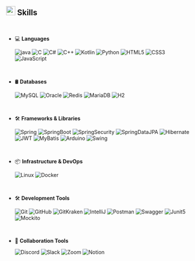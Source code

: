 <!--


<div align="center">
	
![header](https://capsule-render.vercel.app/api?type=waving&color=gradient&height=250&section=header&text=Lee_hyeongseok&fontSize=90)

</div>

-->

	
## <img src="https://media2.giphy.com/media/QssGEmpkyEOhBCb7e1/giphy.gif?cid=ecf05e47a0n3gi1bfqntqmob8g9aid1oyj2wr3ds3mg700bl&rid=giphy.gif" width ="25"><b> Skills</b>
<br>

<p align="center">

- 💻 **Languages**
    
    ![java](https://img.shields.io/badge/Java-ED8B00?style=for-the-badge&&logoColor=white)
    ![C](https://img.shields.io/badge/C%20-%232370ED.svg?style=for-the-badge&logo=c&logoColor=white)
    ![C#](https://img.shields.io/badge/C%23-239120?style=for-the-badge&logo=c-sharp&logoColor=white)
    ![C++](https://img.shields.io/badge/C++%20-%2300599C.svg?style=for-the-badge&logo=c%2B%2B&logoColor=white)
    ![Kotlin](https://img.shields.io/badge/Kotlin-0095D5?&style=for-the-badge&logo=kotlin&logoColor=white)
    ![Python](https://img.shields.io/badge/Python%20-%2314354C.svg?style=for-the-badge&logo=python&logoColor=white)
    ![HTML5](https://img.shields.io/badge/HTML5%20-%23E34F26.svg?style=for-the-badge&logo=html5&logoColor=white)
    ![CSS3](https://img.shields.io/badge/CSS%20-%231572B6.svg?style=for-the-badge&logo=css3&logoColor=white)
    ![JavaScript](https://img.shields.io/badge/JavaScript-F7DF1E?&style=for-the-badge&logo=JavaScript&logoColor=white)
  
<br>   
    
- 🛢️ **Databases**

    ![MySQL](https://img.shields.io/badge/MySQL-4479A1?style=for-the-badge&logo=mysql&logoColor=white)
    ![Oracle](https://img.shields.io/badge/Oracle-F80000?style=for-the-badge&logo=Oracle&logoColor=white)
    ![Redis](https://img.shields.io/badge/Redis-FF4438?style=for-the-badge&logo=Redis&logoColor=white)
    ![MariaDB](https://img.shields.io/badge/MariaDB-003545?style=for-the-badge&logo=MariaDB&logoColor=white)
    ![H2](https://img.shields.io/badge/H2-0B5CFF?style=for-the-badge&logo=H2&logoColor=white)

<br>

- 🛠️ **Frameworks & Libraries**

  ![Spring](https://img.shields.io/badge/Spring-6DB33F?style=for-the-badge&logo=spring&logoColor=white)
  ![SpringBoot](https://img.shields.io/badge/SpringBoot-6DB33F?style=for-the-badge&logo=SpringBoot&logoColor=white)
  ![SpringSecurity](https://img.shields.io/badge/Spring_Security-6DB33F?style=for-the-badge&logo=Spring-Security&logoColor=white)
  ![SpringDataJPA](https://img.shields.io/badge/Spring_Data_JPA-6DB33F?&style=for-the-badge&logo=spring&logoColor=white)
  ![Hibernate](https://img.shields.io/badge/Hibernate-59666C?style=for-the-badge&&logo=Hibernate&logoColor=white)
  ![JWT](https://img.shields.io/badge/JWT-ED8B00?style=for-the-badge&logoColor=white)
  ![MyBatis](https://img.shields.io/badge/MyBatis-ED8B00?&style=for-the-badge&logoColor=white)
  ![Arduino](https://img.shields.io/badge/Arduino-00878F?&style=for-the-badge&logo=Arduino&logoColor=white)
  ![Swing](https://img.shields.io/badge/Swing-ED8B00?&style=for-the-badge&logo=Swing&logoColor=white)
  
<br>

- 📦 **Infrastructure & DevOps**

  ![Linux](https://img.shields.io/badge/Linux-FCC624?&style=for-the-badge&logo=Linux&logoColor=white)
  ![Docker](https://img.shields.io/badge/docker-%230db7ed.svg?style=for-the-badge&logo=docker&logoColor=white)

  <br>

- 🛠️ **Development Tools**

    ![Git](https://img.shields.io/badge/Git-F05032?&style=for-the-badge&logo=Git&logoColor=white)
    ![GitHub](https://img.shields.io/badge/github-181717.svg?style=for-the-badge&logo=github&logoColor=white)
    ![GitKraken](https://img.shields.io/badge/GitKraken-179287?&style=for-the-badge&logo=GitKraken&logoColor=white)
    ![IntelliJ](https://img.shields.io/badge/IntelliJ_IDEA-000000.svg?style=for-the-badge&logo=intellij-idea&logoColor=white)
    ![Postman](https://img.shields.io/badge/Postman-FF6C37?&style=for-the-badge&logo=Postman&logoColor=white)
    ![Swagger](https://img.shields.io/badge/Swagger-85EA2D?&style=for-the-badge&logo=Swagger&logoColor=white)
    ![Junit5](https://img.shields.io/badge/Junit5-25A162?&style=for-the-badge&logo=Junit5&logoColor=white)
    ![Mockito](https://img.shields.io/badge/Mockito-ED8B00?&style=for-the-badge&logo=Mockito&logoColor=white)

  <br>
  
- 🤝 **Collaboration Tools**

    ![Discord](https://img.shields.io/badge/Discord-5865F2?&style=for-the-badge&logo=Discord&logoColor=white)
    ![Slack](https://img.shields.io/badge/Slack-4A154B?&style=for-the-badge&logo=Slack&logoColor=white)
    ![Zoom](https://img.shields.io/badge/Zoom-0B5CFF?&style=for-the-badge&logo=Zoom&logoColor=white)
    ![Notion](https://img.shields.io/badge/Notion-000000?&style=for-the-badge&logo=Notion&logoColor=white)
  
</p>

<!--

<br>
<img src="https://user-images.githubusercontent.com/73097560/115834477-dbab4500-a447-11eb-908a-139a6edaec5c.gif">

<br>
<br>
<br>

<div align='center'>

-->

<!-- 참고 -->
<!-- https://hulrud.tistory.com/3 -->
